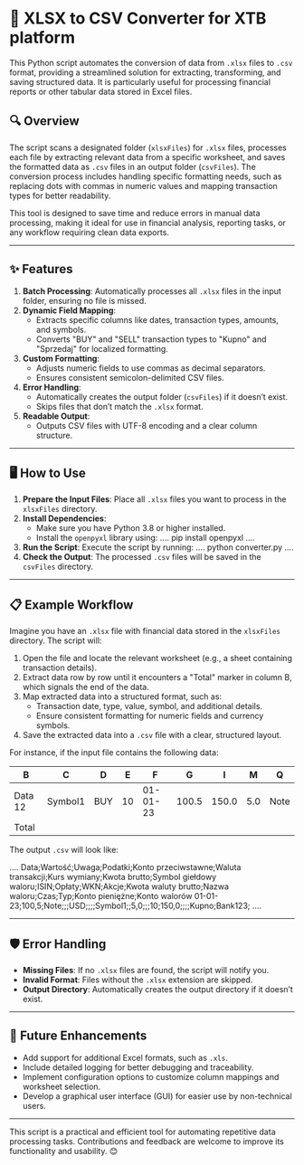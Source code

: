# 🐍 XLSX to CSV Converter for XTB platform

This Python script automates the conversion of data from `.xlsx` files to `.csv` format, providing a streamlined solution for extracting, transforming, and saving structured data. It is particularly useful for processing financial reports or other tabular data stored in Excel files.

## 🔍 Overview

The script scans a designated folder (`xlsxFiles`) for `.xlsx` files, processes each file by extracting relevant data from a specific worksheet, and saves the formatted data as `.csv` files in an output folder (`csvFiles`). The conversion process includes handling specific formatting needs, such as replacing dots with commas in numeric values and mapping transaction types for better readability.

This tool is designed to save time and reduce errors in manual data processing, making it ideal for use in financial analysis, reporting tasks, or any workflow requiring clean data exports.

---

## ✨ Features

1. **Batch Processing**: Automatically processes all `.xlsx` files in the input folder, ensuring no file is missed.
2. **Dynamic Field Mapping**:
   - Extracts specific columns like dates, transaction types, amounts, and symbols.
   - Converts "BUY" and "SELL" transaction types to "Kupno" and "Sprzedaj" for localized formatting.
3. **Custom Formatting**:
   - Adjusts numeric fields to use commas as decimal separators.
   - Ensures consistent semicolon-delimited CSV files.
4. **Error Handling**:
   - Automatically creates the output folder (`csvFiles`) if it doesn’t exist.
   - Skips files that don’t match the `.xlsx` format.
5. **Readable Output**:
   - Outputs CSV files with UTF-8 encoding and a clear column structure.

---

## 🖥️ How to Use

1. **Prepare the Input Files**: Place all `.xlsx` files you want to process in the `xlsxFiles` directory.
2. **Install Dependencies**:
   - Make sure you have Python 3.8 or higher installed.
   - Install the `openpyxl` library using:
     ....
     pip install openpyxl
     ....
3. **Run the Script**: Execute the script by running:
     ....
     python converter.py
     ....
4. **Check the Output**: The processed `.csv` files will be saved in the `csvFiles` directory.

---

## 📋 Example Workflow

Imagine you have an `.xlsx` file with financial data stored in the `xlsxFiles` directory. The script will:

1. Open the file and locate the relevant worksheet (e.g., a sheet containing transaction details).
2. Extract data row by row until it encounters a "Total" marker in column B, which signals the end of the data.
3. Map extracted data into a structured format, such as:
   - Transaction date, type, value, symbol, and additional details.
   - Ensure consistent formatting for numeric fields and currency symbols.
4. Save the extracted data into a `.csv` file with a clear, structured layout.

For instance, if the input file contains the following data:

| B         | C       | D      | E  | F        | G     | I       | M      | Q    |  
|-----------|---------|--------|----|----------|-------|---------|--------|------|  
| Data 12   | Symbol1 | BUY    | 10 | 01-01-23 | 100.5 | 150.0   | 5.0    | Note |  
| Total     |         |        |    |          |       |         |        |      |

The output `.csv` will look like:

....
Data;Wartość;Uwaga;Podatki;Konto przeciwstawne;Waluta transakcji;Kurs wymiany;Kwota brutto;Symbol giełdowy waloru;ISIN;Opłaty;WKN;Akcje;Kwota waluty brutto;Nazwa waloru;Czas;Typ;Konto pieniężne;Konto walorów
01-01-23;100,5;Note;;;USD;;;;Symbol1;;5,0;;;10;150,0;;;;Kupno;Bank123;
....

---

## 🛡️ Error Handling

- **Missing Files**: If no `.xlsx` files are found, the script will notify you.
- **Invalid Format**: Files without the `.xlsx` extension are skipped.
- **Output Directory**: Automatically creates the output directory if it doesn’t exist.

---

## 🚀 Future Enhancements

- Add support for additional Excel formats, such as `.xls`.
- Include detailed logging for better debugging and traceability.
- Implement configuration options to customize column mappings and worksheet selection.
- Develop a graphical user interface (GUI) for easier use by non-technical users.

---

This script is a practical and efficient tool for automating repetitive data processing tasks. Contributions and feedback are welcome to improve its functionality and usability. 😊
